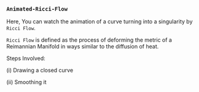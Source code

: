 ### ```Animated-Ricci-Flow```
Here, You can watch the animation of a curve turning into a singularity by ```Ricci Flow```.    


```Ricci Flow``` is defined as the process of deforming the metric of a Reimannian Manifold in ways similar to the diffusion of heat.

Steps Involved: 

(i) Drawing a closed curve 

(ii) Smoothing it 
    
  
 
